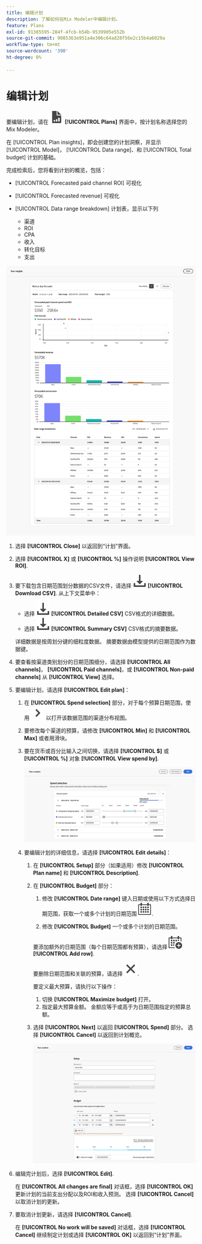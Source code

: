 ```yaml
---
title: 编辑计划
description: 了解如何在Mix Modeler中编辑计划。
feature: Plans
exl-id: 91385595-284f-4fcb-b54b-9539905e552b
source-git-commit: 9085363e951a4e306c64ad28f56e2c15b4a6029a
workflow-type: tm+mt
source-wordcount: '390'
ht-degree: 0%

---
```


# 编辑计划

要编辑计划，请在 ![PLan](/help/assets//icons/FileChart.svg) **[!UICONTROL Plans]** 界面中，按计划名称选择您的Mix Modeler。

在 [!UICONTROL Plan insights]，即会创建您的计划洞察，并显示 [!UICONTROL Model]， [!UICONTROL Data range]、和 [!UICONTROL Total budget] 计划的基础。

完成检索后，您将看到计划的概览，包括：

- [!UICONTROL Forecasted paid channel ROI] 可视化
- [!UICONTROL Forecasted revenue] 可视化
- [!UICONTROL Data range breakdown] 计划表，显示以下列

   - 渠道
   - ROI
   - CPA
   - 收入
   - 转化目标
   - 支出

![计划概览](/help/assets//overview-plan.png)

1. 选择 **[!UICONTROL Close]** 以返回到“计划”界面。

1. 选择 **[!UICONTROL X]** 或 **[!UICONTROL  %]** 操作说明 **[!UICONTROL View ROI]**.

1. 要下载包含日期范围划分数据的CSV文件，请选择 ![下载](/help/assets//icons/Download.svg) **[!UICONTROL Download CSV]**. 从上下文菜单中：

   - 选择 ![下载](/help/assets//icons/Download.svg) **[!UICONTROL Detailed CSV]** CSV格式的详细数据。
   - 选择 ![下载](/help/assets//icons/Download.svg) **[!UICONTROL Summary CSV]** CSV格式的摘要数据。

   详细数据是按周划分键的细粒度数据。 摘要数据由模型提供的日期范围作为数据键。

1. 要查看按渠道类别划分的日期范围细分，请选择 **[!UICONTROL All channels]**， **[!UICONTROL Paid channels]**，或 **[!UICONTROL Non-paid channels]** 从 **[!UICONTROL View]** 选择。

1. 要编辑计划，请选择 **[!UICONTROL Edit plan]**：

   1. 在 **[!UICONTROL Spend selection]** 部分，对于每个预算日期范围，使用 ![V形](/help/assets//icons/ChevronRight.svg) 以打开该数据范围的渠道分布视图。

   1. 要修改每个渠道的预算，请修改 **[!UICONTROL Min]** 和 **[!UICONTROL Max]** 或者用滑块。

   1. 要在货币或百分比输入之间切换，请选择 **[!UICONTROL $]** 或 **[!UICONTROL %]** 对象 **[!UICONTROL View spend by]**.

      ![支出选择](/help/assets//spend-selection.png)

   1. 要编辑计划的详细信息，请选择 **[!UICONTROL Edit details]**：

      1. 在 **[!UICONTROL Setup]** 部分（如果适用）修改 **[!UICONTROL Plan name]** 和 **[!UICONTROL Description]**.

      1. 在 **[!UICONTROL Budget]** 部分：

         1. 修改 **[!UICONTROL Date range]** 键入日期或使用以下方式选择日期范围，获取一个或多个计划的日期范围 ![日历](/help/assets//icons/Calendar.svg).

         1. 修改 **[!UICONTROL Budget]** 一个或多个计划的日期范围。

         要添加额外的日期范围（每个日期范围都有预算），请选择 ![CalendarAdd](/help/assets//icons/CalendarAdd.svg) **[!UICONTROL Add row]**.

         要删除日期范围和关联的预算，请选择 ![关闭](/help/assets//icons/Close.svg).

         要定义最大预算，请执行以下操作：

         1. 切换 **[!UICONTROL Maximize budget]** 打开。
         1. 指定最大预算金额。 金额应等于或高于为日期范围指定的预算总额。

      1. 选择 **[!UICONTROL Next]** 以返回 **[!UICONTROL Spend]** 部分。 选择 **[!UICONTROL Cancel]** 以返回到计划概览。

         ![计划详细信息](/help/assets//plan-details.png)


1. 编辑完计划后，选择 **[!UICONTROL Edit]**.

   在 **[!UICONTROL All changes are final]** 对话框，选择 **[!UICONTROL OK]** 更新计划的当前支出分配以及ROI和收入预测。 选择 **[!UICONTROL Cancel]** 以取消计划的更新。

1. 要取消计划更新，请选择 **[!UICONTROL Cancel]**.

   在 **[!UICONTROL No work will be saved]** 对话框，选择 **[!UICONTROL Cancel]** 继续制定计划或选择 **[!UICONTROL OK]** 以返回到“计划”界面。
